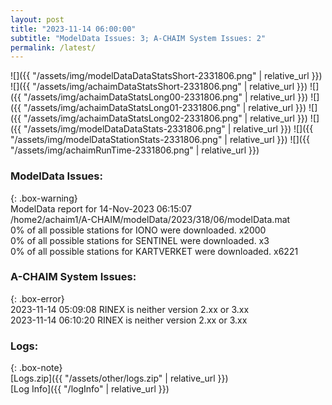 ```yaml
---
layout: post
title: "2023-11-14 06:00:00"
subtitle: "ModelData Issues: 3; A-CHAIM System Issues: 2"
permalink: /latest/
---
```


![]({{ "/assets/img/modelDataDataStatsShort-2331806.png" | relative_url }})
![]({{ "/assets/img/achaimDataStatsShort-2331806.png" | relative_url }})
![]({{ "/assets/img/achaimDataStatsLong00-2331806.png" | relative_url }})
![]({{ "/assets/img/achaimDataStatsLong01-2331806.png" | relative_url }})
![]({{ "/assets/img/achaimDataStatsLong02-2331806.png" | relative_url }})
![]({{ "/assets/img/modelDataDataStats-2331806.png" | relative_url }})
![]({{ "/assets/img/modelDataStationStats-2331806.png" | relative_url }})
![]({{ "/assets/img/achaimRunTime-2331806.png" | relative_url }})


### ModelData Issues:  
  
{: .box-warning}  
 ModelData report for 14-Nov-2023 06:15:07   
 /home2/achaim1/A-CHAIM/modelData/2023/318/06/modelData.mat   
 0% of all possible stations for IONO were downloaded. x2000   
 0% of all possible stations for SENTINEL were downloaded. x3   
 0% of all possible stations for KARTVERKET were downloaded. x6221   
  
### A-CHAIM System Issues:  
  
{: .box-error}  
2023-11-14 05:09:08 RINEX is neither version 2.xx or 3.xx  
2023-11-14 06:10:20 RINEX is neither version 2.xx or 3.xx  

### Logs:  
  
{: .box-note}  
[Logs.zip]({{ "/assets/other/logs.zip" | relative_url }})  
[Log Info]({{ "/logInfo" | relative_url }})  
